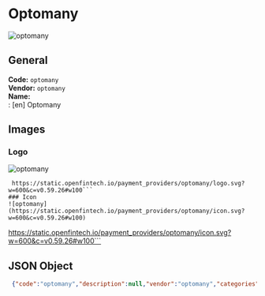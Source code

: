 # Optomany 
![optomany](https://static.openfintech.io/payment_providers/optomany/logo.svg?w=600&c=v0.59.26#w100)  
## General 
**Code:** `optomany`  
**Vendor:** `optomany`  
**Name:**  
:	[en] Optomany  
## Images 
### Logo 
![optomany](https://static.openfintech.io/payment_providers/optomany/logo.svg?w=600&c=v0.59.26#w100)  
```
 https://static.openfintech.io/payment_providers/optomany/logo.svg?w=600&c=v0.59.26#w100```  
### Icon 
![optomany](https://static.openfintech.io/payment_providers/optomany/icon.svg?w=600&c=v0.59.26#w100)  
```
 https://static.openfintech.io/payment_providers/optomany/icon.svg?w=600&c=v0.59.26#w100```  
## JSON Object 
```json
 {"code":"optomany","description":null,"vendor":"optomany","categories":null,"countries":null,"payment_method":null,"payout_method":null,"metadata":{"about_payments_code":"optomany"},"name":{"en":"Optomany"}}```  
